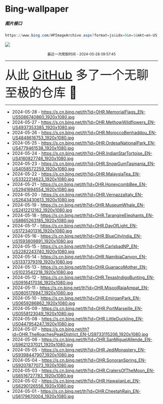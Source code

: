 # Bing-wallpaper

##### 图片接口

```powershell
https://www.bing.com/HPImageArchive.aspx?format=js&idx=0&n=1&mkt=en-US
```

 ![](https://s.cn.bing.net/th?id=OHR.MemorialFlags_EN-US5086740860_1920x1080.jpg)

<p align='center' >
    <small>
        最近一次爬取时间 - 2024-05-28 09:57:45
    </small>
    <br>
    <hr>
    <font size=7>
        <small>
           从此 <a href='https://github.com/'>GitHub</a> 多了一个无聊至极的仓库  🍳
        </small>
    </font>
    <hr>
</p>


- 2024-05-28 - https://s.cn.bing.net/th?id=OHR.MemorialFlags_EN-US5086740860_1920x1080.jpg 
- 2024-05-27 - https://s.cn.bing.net/th?id=OHR.MethowWildflowers_EN-US4937353385_1920x1080.jpg 
- 2024-05-26 - https://s.cn.bing.net/th?id=OHR.MoroccoBenhaddou_EN-US4848616753_1920x1080.jpg 
- 2024-05-25 - https://s.cn.bing.net/th?id=OHR.OrdesaNationalPark_EN-US4779461538_1920x1080.jpg 
- 2024-05-24 - https://s.cn.bing.net/th?id=OHR.IndianStarTortoise_EN-US4160827746_1920x1080.jpg 
- 2024-05-23 - https://s.cn.bing.net/th?id=OHR.SnowGumTasmania_EN-US4058572259_1920x1080.jpg 
- 2024-05-22 - https://s.cn.bing.net/th?id=OHR.MalaysiaTea_EN-US3322214623_1920x1080.jpg 
- 2024-05-21 - https://s.cn.bing.net/th?id=OHR.HoneycombBee_EN-US2941694554_1920x1080.jpg 
- 2024-05-20 - https://s.cn.bing.net/th?id=OHR.VernazzaItaly_EN-US2643430613_1920x1080.jpg 
- 2024-05-19 - https://s.cn.bing.net/th?id=OHR.MuseumWhale_EN-US2412212162_1920x1080.jpg 
- 2024-05-18 - https://s.cn.bing.net/th?id=OHR.TarangireElephants_EN-US8865263185_1920x1080.jpg 
- 2024-05-17 - https://s.cn.bing.net/th?id=OHR.DayOfLight_EN-US1723401316_1920x1080.jpg 
- 2024-05-16 - https://s.cn.bing.net/th?id=OHR.BlueCityIndia_EN-US1593809891_1920x1080.jpg 
- 2024-05-15 - https://s.cn.bing.net/th?id=OHR.CarlsbadNP_EN-US2282243740_1920x1080.jpg 
- 2024-05-14 - https://s.cn.bing.net/th?id=OHR.NamibiaCanyon_EN-US1337379319_1920x1080.jpg 
- 2024-05-13 - https://s.cn.bing.net/th?id=OHR.GuanacoMother_EN-US1023542218_1920x1080.jpg 
- 2024-05-12 - https://s.cn.bing.net/th?id=OHR.TexasIndigoBunting_EN-US0916417036_1920x1080.jpg 
- 2024-05-11 - https://s.cn.bing.net/th?id=OHR.MisoolRajaAmpat_EN-US0805176947_1920x1080.jpg 
- 2024-05-10 - https://s.cn.bing.net/th?id=OHR.EmirganPark_EN-US0659286862_1920x1080.jpg 
- 2024-05-09 - https://s.cn.bing.net/th?id=OHR.PortMarseille_EN-US0558123049_1920x1080.jpg 
- 2024-05-08 - https://s.cn.bing.net/th?id=OHR.LittleDuckling_EN-US0447954247_1920x1080.jpg 
- 2024-05-07 - https://s.cn.bing.net/th?id=OHR.TheRoachesPeakDistrict_EN-US9733115206_1920x1080.jpg 
- 2024-05-06 - https://s.cn.bing.net/th?id=OHR.SanMiguelAllende_EN-US9621237021_1920x1080.jpg 
- 2024-05-05 - https://s.cn.bing.net/th?id=OHR.JediMonastery_EN-US9398447907_1920x1080.jpg 
- 2024-05-04 - https://s.cn.bing.net/th?id=OHR.SonoranSpring_EN-US9207877073_1920x1080.jpg 
- 2024-05-03 - https://s.cn.bing.net/th?id=OHR.CratersOfTheMoon_EN-US6516727783_1920x1080.jpg 
- 2024-05-02 - https://s.cn.bing.net/th?id=OHR.HawaiianLei_EN-US6290126556_1920x1080.jpg 
- 2024-05-01 - https://s.cn.bing.net/th?id=OHR.CheetahRain_EN-US6179670004_1920x1080.jpg 
